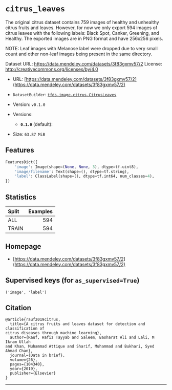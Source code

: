 <div itemscope itemtype="http://schema.org/Dataset">
  <div itemscope itemprop="includedInDataCatalog" itemtype="http://schema.org/DataCatalog">
    <meta itemprop="name" content="TensorFlow Datasets" />
  </div>

  <meta itemprop="name" content="citrus_leaves" />
  <meta itemprop="description" content="&#10;The original citrus dataset contains 759 images of healthy and unhealthy citrus&#10;fruits and leaves. However, for now we only export 594 images of citrus leaves&#10;with the following labels: Black Spot, Canker, Greening, and Healthy. The&#10;exported images are in PNG format and have 256x256 pixels.&#10;&#10;NOTE: Leaf images with Melanose label were dropped due to very small count and&#10;other non-leaf images being present in the same directory.&#10;&#10;Dataset URL: https://data.mendeley.com/datasets/3f83gxmv57/2&#10;License: http://creativecommons.org/licenses/by/4.0&#10;&#10;&#10;To use this dataset:&#10;&#10;```python&#10;import tensorflow_datasets as tfds&#10;&#10;ds = tfds.load(&#x27;citrus_leaves&#x27;, split=&#x27;train&#x27;)&#10;for ex in ds.take(4):&#10;  print(ex)&#10;```&#10;&#10;See [the guide](https://www.tensorflow.org/datasets/overview) for more&#10;informations on [tensorflow_datasets](https://www.tensorflow.org/datasets).&#10;&#10;" />
  <meta itemprop="url" content="https://www.tensorflow.org/datasets/catalog/citrus_leaves" />
  <meta itemprop="sameAs" content="https://data.mendeley.com/datasets/3f83gxmv57/2" />
  <meta itemprop="citation" content="&#10;@article{rauf2019citrus,&#10;  title={A citrus fruits and leaves dataset for detection and classification of&#10;citrus diseases through machine learning},&#10;  author={Rauf, Hafiz Tayyab and Saleem, Basharat Ali and Lali, M Ikram Ullah&#10;and Khan, Muhammad Attique and Sharif, Muhammad and Bukhari, Syed Ahmad Chan},&#10;  journal={Data in brief},&#10;  volume={26},&#10;  pages={104340},&#10;  year={2019},&#10;  publisher={Elsevier}&#10;}&#10;" />
</div>

# `citrus_leaves`

The original citrus dataset contains 759 images of healthy and unhealthy citrus
fruits and leaves. However, for now we only export 594 images of citrus leaves
with the following labels: Black Spot, Canker, Greening, and Healthy. The
exported images are in PNG format and have 256x256 pixels.

NOTE: Leaf images with Melanose label were dropped due to very small count and
other non-leaf images being present in the same directory.

Dataset URL: https://data.mendeley.com/datasets/3f83gxmv57/2 License:
http://creativecommons.org/licenses/by/4.0

*   URL:
    [https://data.mendeley.com/datasets/3f83gxmv57/2](https://data.mendeley.com/datasets/3f83gxmv57/2)
*   `DatasetBuilder`:
    [`tfds.image.citrus.CitrusLeaves`](https://github.com/tensorflow/datasets/tree/master/tensorflow_datasets/image/citrus.py)
*   Version: `v0.1.0`
*   Versions:

    *   **`0.1.0`** (default):

*   Size: `63.87 MiB`

## Features
```python
FeaturesDict({
    'image': Image(shape=(None, None, 3), dtype=tf.uint8),
    'image/filename': Text(shape=(), dtype=tf.string),
    'label': ClassLabel(shape=(), dtype=tf.int64, num_classes=4),
})
```

## Statistics

Split | Examples
:---- | -------:
ALL   | 594
TRAIN | 594

## Homepage

*   [https://data.mendeley.com/datasets/3f83gxmv57/2](https://data.mendeley.com/datasets/3f83gxmv57/2)

## Supervised keys (for `as_supervised=True`)
`('image', 'label')`

## Citation
```
@article{rauf2019citrus,
  title={A citrus fruits and leaves dataset for detection and classification of
citrus diseases through machine learning},
  author={Rauf, Hafiz Tayyab and Saleem, Basharat Ali and Lali, M Ikram Ullah
and Khan, Muhammad Attique and Sharif, Muhammad and Bukhari, Syed Ahmad Chan},
  journal={Data in brief},
  volume={26},
  pages={104340},
  year={2019},
  publisher={Elsevier}
}
```

--------------------------------------------------------------------------------
